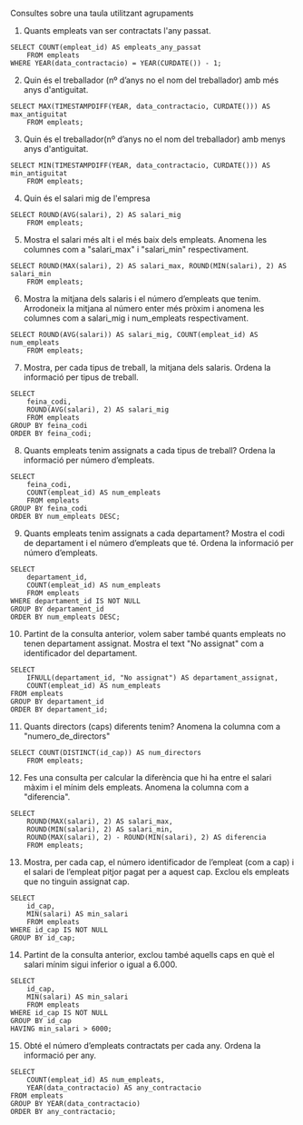 Consultes sobre una taula utilitzant agrupaments

1. Quants empleats van ser contractats l'any passat.
```mysql
SELECT COUNT(empleat_id) AS empleats_any_passat  
	FROM empleats  
WHERE YEAR(data_contractacio) = YEAR(CURDATE()) - 1;
```   
   
2. Quin és el treballador (nº d’anys no el nom del treballador) amb més anys d'antiguitat.
```mysql
SELECT MAX(TIMESTAMPDIFF(YEAR, data_contractacio, CURDATE())) AS max_antiguitat
	FROM empleats;
```   
   
3. Quin és el treballador(nº d’anys no el nom del treballador) amb menys anys d'antiguitat.
```mysql
SELECT MIN(TIMESTAMPDIFF(YEAR, data_contractacio, CURDATE())) AS min_antiguitat
	FROM empleats;
```   
   
4. Quin és el salari mig de l'empresa
```mysql
SELECT ROUND(AVG(salari), 2) AS salari_mig
	FROM empleats;
```   
   
5. Mostra el salari més alt i el més baix dels empleats. Anomena les columnes com a "salari_max" i "salari_min" respectivament.
```mysql
SELECT ROUND(MAX(salari), 2) AS salari_max, ROUND(MIN(salari), 2) AS salari_min
	FROM empleats;
```   
   
6. Mostra la mitjana dels salaris i el número d’empleats que tenim. Arrodoneix la mitjana al número enter més pròxim i anomena les columnes com a salari_mig i num_empleats respectivament.
```mysql
SELECT ROUND(AVG(salari)) AS salari_mig, COUNT(empleat_id) AS num_empleats
	FROM empleats;
```   
   
7. Mostra, per cada tipus de treball, la mitjana dels salaris. Ordena la informació per tipus de treball.
```mysql
SELECT 
	feina_codi,
	ROUND(AVG(salari), 2) AS salari_mig
	FROM empleats
GROUP BY feina_codi
ORDER BY feina_codi;
```   
   
8. Quants empleats tenim assignats a cada tipus de treball? Ordena la informació per número d’empleats.
```mysql
SELECT 
	feina_codi,
    COUNT(empleat_id) AS num_empleats
    FROM empleats
GROUP BY feina_codi
ORDER BY num_empleats DESC;
```   
   
9. Quants empleats tenim assignats a cada departament? Mostra el  codi de departament i el número d’empleats que té. Ordena la informació per número d’empleats.
```mysql
SELECT 
	departament_id,
    COUNT(empleat_id) AS num_empleats
    FROM empleats
WHERE departament_id IS NOT NULL
GROUP BY departament_id
ORDER BY num_empleats DESC;
```   
   
10. Partint de la consulta anterior, volem saber també quants empleats no tenen departament assignat. Mostra el text "No assignat" com a identificador del departament.
```mysql
SELECT
	IFNULL(departament_id, "No assignat") AS departament_assignat,
    COUNT(empleat_id) AS num_empleats
FROM empleats
GROUP BY departament_id
ORDER BY departament_id;
```   

11. Quants directors (caps) diferents tenim? Anomena la columna com a "numero_de_directors"
```mysql
SELECT COUNT(DISTINCT(id_cap)) AS num_directors
	FROM empleats;
```      

12. Fes una consulta per calcular la diferència que hi ha entre el salari màxim i el mínim dels empleats. Anomena la columna com a "diferencia".
```mysql
SELECT 
	ROUND(MAX(salari), 2) AS salari_max, 
	ROUND(MIN(salari), 2) AS salari_min, 
    ROUND(MAX(salari), 2) - ROUND(MIN(salari), 2) AS diferencia
    FROM empleats;
```      

13. Mostra, per cada cap, el número identificador de l’empleat (com a cap) i el salari de l’empleat pitjor pagat per a aquest cap. Exclou els empleats  que no tinguin assignat cap.  
```mysql
SELECT 
	id_cap,
	MIN(salari) AS min_salari
	FROM empleats
WHERE id_cap IS NOT NULL
GROUP BY id_cap;
```      

14. Partint de la consulta anterior, exclou també aquells caps en què el salari mínim sigui inferior o igual a 6.000.
```mysql
SELECT 
	id_cap,
	MIN(salari) AS min_salari
	FROM empleats
WHERE id_cap IS NOT NULL
GROUP BY id_cap
HAVING min_salari > 6000;
```         

15. Obté el número d’empleats contractats per cada any. Ordena la informació per any.
```mysql
SELECT 
	COUNT(empleat_id) AS num_empleats,
    YEAR(data_contractacio) AS any_contractacio
FROM empleats
GROUP BY YEAR(data_contractacio)
ORDER BY any_contractacio;
```         


